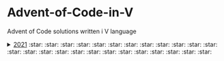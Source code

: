 # Advent-of-Code-in-V
Advent of Code solutions written i V language
<details>
    <summary>
        <a href="modules/year2021">2021</a> 
        :star: :star: :star: :star: :star: :star: :star: :star: :star: :star: 
        :star: :star: :star: :star: :star: :star: :star: :star: :star: :star: 
        :star: :star: :star: :star: :star: 
    </summary>
    
* [Day 1](modules/year2021/day1) - :star:
* [Day 2](modules/year2021/day2) -  :star:
* [Day 3](modules/year2021/day3) -  :star:
* [Day 4](modules/year2021/day4) -  :star:
* [Day 5](modules/year2021/day5) -  :star:
* [Day 6](modules/year2021/day6) -  :star:
* [Day 7](modules/year2021/day7) -  :star:
* [Day 8](modules/year2021/day8) -  :star:
* [Day 9](modules/year2021/day9) -  :star:
* [Day 10](modules/year2021/day10) -  :star:
* [Day 11](modules/year2021/day11) -  :star:
* [Day 12](modules/year2021/day12) -  :star:
* [Day 13](modules/year2021/day13) -  :star:
* [Day 14](modules/year2021/day14) -  :star:
* [Day 15](modules/year2021/day15) -  :star:
* [Day 16](modules/year2021/day16) -  :star:
* [Day 17](modules/year2021/day17) -  :star:
* [Day 18](modules/year2021/day18) -  :star:
* [Day 19](modules/year2021/day19) -  :star:
* [Day 20](modules/year2021/day20) -  :star:
* [Day 21](modules/year2021/day21) -  :star:
* [Day 22](modules/year2021/day22) -  :star:
* [Day 23](modules/year2021/day23) -  :star:
* [Day 24](modules/year2021/day24) -  :star:
* [Day 15](modules/year2021/day25) -  :star:
    
</details>
